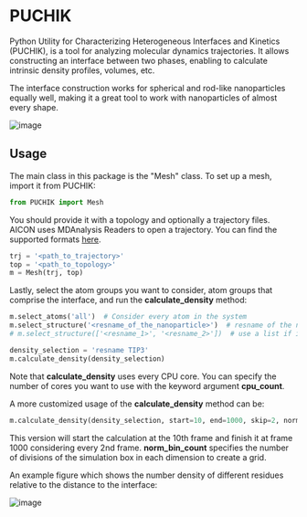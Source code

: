 # PUCHIK

Python Utility for Characterizing Heterogeneous Interfaces and Kinetics (PUCHIK), is a tool for analyzing molecular dynamics trajectories. It allows constructing an interface between two phases, enabling to calculate intrinsic density profiles, volumes, etc.

The interface construction works for spherical and rod-like nanoparticles equally well, making it a great tool to work with nanoparticles of almost every shape. 

![image](https://drive.google.com/uc?export=view&id=1YTiM2OxzkGO0GcbC5WvFffBdZN9-e_6D)

## Usage

The main class in this package is the "Mesh" class. To set up a mesh, import it from PUCHIK:

```python
from PUCHIK import Mesh
```

You should provide it with a topology and optionally a trajectory files. AICON uses MDAnalysis Readers to open a trajectory. You can find the supported formats [here](https://docs.mdanalysis.org/stable/documentation_pages/coordinates/init.html).

```python
trj = '<path_to_trajectory>'
top = '<path_to_topology>'
m = Mesh(trj, top)
```

Lastly, select the atom groups you want to consider, atom groups that comprise the interface, and run the **calculate_density** method:

```python
m.select_atoms('all')  # Consider every atom in the system
m.select_structure('<resname_of_the_nanoparticle>')  # resname of the nanoparticle
# m.select_structure(['<resname_1>', '<resname_2>'])  # use a list if it's a mix of residues

density_selection = 'resname TIP3'
m.calculate_density(density_selection)
```

Note that **calculate_density** uses every CPU core. You can specify the number of cores you want to use with the keyword argument **cpu_count**.

A more customized usage of the **calculate_density** method can be:

```python
m.calculate_density(density_selection, start=10, end=1000, skip=2, norm_bin_count=12)
```

This version will start the calculation at the 10th frame and finish it at frame 1000 considering every 2nd frame. **norm_bin_count** specifies the number of divisions of the simulation box in each dimension to create a grid.

An example figure which shows the number density of different residues relative to the distance to the interface:

![image](https://drive.google.com/uc?export=view&id=1swRuoD-rs01SA-4jqPLjwxuuv9UlUGkm)